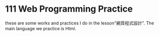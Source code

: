 # 111 Web Programming Practice
these are some works and practices I do in the lesson"網頁程式設計".
The main language we practice is Html.
